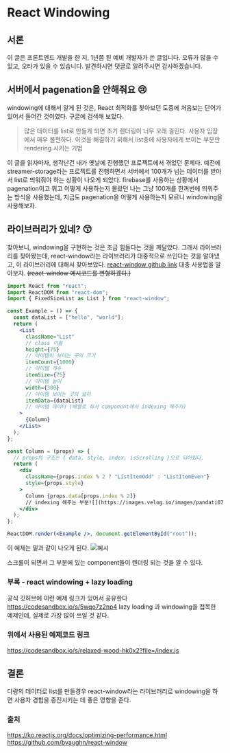 # React Windowing

## 서론

이 글은 프론트엔드 개발을 한 지, 1년쯤 된 예비 개발자가 쓴 글입니다.
오류가 많을 수 있고, 오타가 있을 수 있습니다. 발견하시면 댓글로 알려주시면 감사하겠습니다.

## 서버에서 pagenation을 안해줘요 😢
windowing에 대해서 알게 된 것은, React 최적화를 찾아보던 도중에 처음보는 단어가 있어서 
들어간 것이였다. 구글에 검색해 보았다.
> 많은 데이터를 list로 만들게 되면 초기 렌더링이 너무 오래 걸린다. 사용자 입장에서 매우 불편하다. 이것을 해결하기 위해서 list중에 사용자에게 보이는 부분만 rendering 시키는 기법

이 글을 읽자마자, 생각난건 내가 옛날에 진행했던 프로젝트에서 겪었던 문제다.
예전에 streamer-storage라는 프로젝트를 진행하면서 서버에서 100개가 넘는 데이터를 받아서 list로 띄워줘야 하는 상황이 나오게 되었다. firebase를 사용하는 상황에서 pagenation이고 뭐고 어떻게 사용하는지 몰랐던 나는 그냥 100개를 한꺼번에 띄워주는 방식을 사용했는데, 지금도 pagenation을 어떻게 사용하는지 모르니 windowing을 사용해보자.

## 라이브러리가 있네? 😙
찾아보니, windowing을 구현하는 것은 조금 힘들다는 것을 깨달았다.
그래서 라이브러리를 찾아봤는데, react-window라는 라이브러리가 대중적으로 쓰인다는 것을 
알아냈고, 이 라이브러리에 대해서 찾아보았다.
[react-window github link](https://github.com/bvaughn/react-window)
대충 사용법을 알아보자. ~~(react-window 예시코드를 변형하겠다.)~~
``` jsx
import React from "react";
import ReactDOM from "react-dom";
import { FixedSizeList as List } from "react-window";

const Example = () => {
  const dataList = ["hello", "world"];
  return (
    <List
      className="List"
      // class 이름
      height={75}
      // 아이템이 보이는 곳의 크기
      itemCount={1000}
      // 아이템 개수
      itemSize={75}
      // 아이템 높이
      width={300}
      // 아이템 보이는 곳의 넓이
      itemData={dataList}
      // 아이템 데이터 (배열로 줘서 component에서 indexing 해주자)
    >
      {Column}
    </List>
  );
};

const Column = (props) => {
  // props의 구조는 { data, style, index, isScrolling }으로 되어있다.
  return (
    <div
      className={props.index % 2 ? "ListItemOdd" : "ListItemEven"}
      style={props.style}
    >
      Column {props.data[props.index % 2]}
      // indexing 해주는 부분![](https://images.velog.io/images/pandati0710/post/8c0ea0db-7020-492d-a50d-c4644020eee5/react-windowing.gif)
    </div>
  );
};

ReactDOM.render(<Example />, document.getElementById("root"));
```
이 예제는 밑과 같이 나오게 된다.
![예시](https://images.velog.io/images/pandati0710/post/cb0f167b-7863-486a-951b-b878fb68605b/react-windowing.gif)

스크롤이 되면서 그 부분에 있는 component들이 렌더링 되는 것을 알 수 있다.

### 부록 - react windowing + lazy loading
공식 깃허브에 이런 예제 링크가 있어서 공유한다
https://codesandbox.io/s/5wqo7z2np4
lazy loading 과 windowing을 접목한 예제인데, 실제로 가장 많이 쓰일 것 같다.

### 위에서 사용된 예제코드 링크
https://codesandbox.io/s/relaxed-wood-hk0x2?file=/index.js

## 결론
다량의 데이터로 list를 만들경우 react-window라는 라이브러리로 windowing을 하면 사용자 경험을 증진시키는 데 좋은 영향을 준다.

### 출처
https://ko.reactjs.org/docs/optimizing-performance.html
https://github.com/bvaughn/react-window